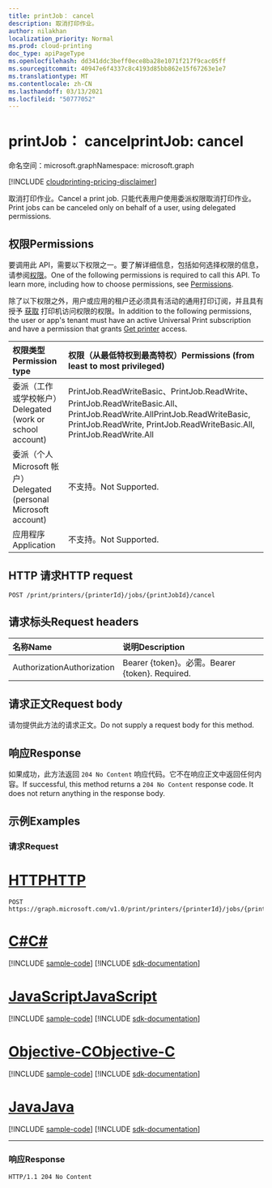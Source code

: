 ```yaml
---
title: printJob： cancel
description: 取消打印作业。
author: nilakhan
localization_priority: Normal
ms.prod: cloud-printing
doc_type: apiPageType
ms.openlocfilehash: dd341ddc3beff0ece8ba28e1071f217f9cac05ff
ms.sourcegitcommit: 40947e6f4337c8c4193d85bb862e15f67263e1e7
ms.translationtype: MT
ms.contentlocale: zh-CN
ms.lasthandoff: 03/13/2021
ms.locfileid: "50777052"
---
```

# <a name="printjob-cancel"></a><span data-ttu-id="e6bcd-103">printJob： cancel</span><span class="sxs-lookup"><span data-stu-id="e6bcd-103">printJob: cancel</span></span>
<span data-ttu-id="e6bcd-104">命名空间：microsoft.graph</span><span class="sxs-lookup"><span data-stu-id="e6bcd-104">Namespace: microsoft.graph</span></span>

[!INCLUDE [cloudprinting-pricing-disclaimer](../../includes/cloudprinting-pricing-disclaimer.md)]

<span data-ttu-id="e6bcd-105">取消打印作业。</span><span class="sxs-lookup"><span data-stu-id="e6bcd-105">Cancel a print job.</span></span> <span data-ttu-id="e6bcd-106">只能代表用户使用委派权限取消打印作业。</span><span class="sxs-lookup"><span data-stu-id="e6bcd-106">Print jobs can be canceled only on behalf of a user, using delegated permissions.</span></span>

## <a name="permissions"></a><span data-ttu-id="e6bcd-107">权限</span><span class="sxs-lookup"><span data-stu-id="e6bcd-107">Permissions</span></span>
<span data-ttu-id="e6bcd-p102">要调用此 API，需要以下权限之一。要了解详细信息，包括如何选择权限的信息，请参阅[权限](/graph/permissions-reference)。</span><span class="sxs-lookup"><span data-stu-id="e6bcd-p102">One of the following permissions is required to call this API. To learn more, including how to choose permissions, see [Permissions](/graph/permissions-reference).</span></span>

<span data-ttu-id="e6bcd-110">除了以下权限之外，用户或应用的租户还必须具有活动的通用打印订阅，并且具有授予 [获取](printer-get.md) 打印机访问权限的权限。</span><span class="sxs-lookup"><span data-stu-id="e6bcd-110">In addition to the following permissions, the user or app's tenant must have an active Universal Print subscription and have a permission that grants [Get printer](printer-get.md) access.</span></span>

|<span data-ttu-id="e6bcd-111">权限类型</span><span class="sxs-lookup"><span data-stu-id="e6bcd-111">Permission type</span></span> | <span data-ttu-id="e6bcd-112">权限（从最低特权到最高特权）</span><span class="sxs-lookup"><span data-stu-id="e6bcd-112">Permissions (from least to most privileged)</span></span> |
|:---------------|:--------------------------------------------|
|<span data-ttu-id="e6bcd-113">委派（工作或学校帐户）</span><span class="sxs-lookup"><span data-stu-id="e6bcd-113">Delegated (work or school account)</span></span>| <span data-ttu-id="e6bcd-114">PrintJob.ReadWriteBasic、PrintJob.ReadWrite、PrintJob.ReadWriteBasic.All、PrintJob.ReadWrite.All</span><span class="sxs-lookup"><span data-stu-id="e6bcd-114">PrintJob.ReadWriteBasic, PrintJob.ReadWrite, PrintJob.ReadWriteBasic.All, PrintJob.ReadWrite.All</span></span> |
|<span data-ttu-id="e6bcd-115">委派（个人 Microsoft 帐户）</span><span class="sxs-lookup"><span data-stu-id="e6bcd-115">Delegated (personal Microsoft account)</span></span>|<span data-ttu-id="e6bcd-116">不支持。</span><span class="sxs-lookup"><span data-stu-id="e6bcd-116">Not Supported.</span></span>|
|<span data-ttu-id="e6bcd-117">应用程序</span><span class="sxs-lookup"><span data-stu-id="e6bcd-117">Application</span></span>| <span data-ttu-id="e6bcd-118">不支持。</span><span class="sxs-lookup"><span data-stu-id="e6bcd-118">Not Supported.</span></span> |

## <a name="http-request"></a><span data-ttu-id="e6bcd-119">HTTP 请求</span><span class="sxs-lookup"><span data-stu-id="e6bcd-119">HTTP request</span></span>

<!-- {
  "blockType": "ignored"
}
-->
``` http
POST /print/printers/{printerId}/jobs/{printJobId}/cancel
```

## <a name="request-headers"></a><span data-ttu-id="e6bcd-120">请求标头</span><span class="sxs-lookup"><span data-stu-id="e6bcd-120">Request headers</span></span>
|<span data-ttu-id="e6bcd-121">名称</span><span class="sxs-lookup"><span data-stu-id="e6bcd-121">Name</span></span>|<span data-ttu-id="e6bcd-122">说明</span><span class="sxs-lookup"><span data-stu-id="e6bcd-122">Description</span></span>|
|:---|:---|
|<span data-ttu-id="e6bcd-123">Authorization</span><span class="sxs-lookup"><span data-stu-id="e6bcd-123">Authorization</span></span>|<span data-ttu-id="e6bcd-p103">Bearer {token}。必需。</span><span class="sxs-lookup"><span data-stu-id="e6bcd-p103">Bearer {token}. Required.</span></span>|

## <a name="request-body"></a><span data-ttu-id="e6bcd-126">请求正文</span><span class="sxs-lookup"><span data-stu-id="e6bcd-126">Request body</span></span>
<span data-ttu-id="e6bcd-127">请勿提供此方法的请求正文。</span><span class="sxs-lookup"><span data-stu-id="e6bcd-127">Do not supply a request body for this method.</span></span>

## <a name="response"></a><span data-ttu-id="e6bcd-128">响应</span><span class="sxs-lookup"><span data-stu-id="e6bcd-128">Response</span></span>
<span data-ttu-id="e6bcd-p104">如果成功，此方法返回 `204 No Content` 响应代码。它不在响应正文中返回任何内容。</span><span class="sxs-lookup"><span data-stu-id="e6bcd-p104">If successful, this method returns a `204 No Content` response code. It does not return anything in the response body.</span></span>

## <a name="examples"></a><span data-ttu-id="e6bcd-131">示例</span><span class="sxs-lookup"><span data-stu-id="e6bcd-131">Examples</span></span>

### <a name="request"></a><span data-ttu-id="e6bcd-132">请求</span><span class="sxs-lookup"><span data-stu-id="e6bcd-132">Request</span></span>

# <a name="http"></a>[<span data-ttu-id="e6bcd-133">HTTP</span><span class="sxs-lookup"><span data-stu-id="e6bcd-133">HTTP</span></span>](#tab/http)
<!-- {
  "blockType": "request",
  "name": "printjob_cancel"
}
-->
``` http
POST https://graph.microsoft.com/v1.0/print/printers/{printerId}/jobs/{printJobId}/cancel
```
# <a name="c"></a>[<span data-ttu-id="e6bcd-134">C#</span><span class="sxs-lookup"><span data-stu-id="e6bcd-134">C#</span></span>](#tab/csharp)
[!INCLUDE [sample-code](../includes/snippets/csharp/printjob-cancel-csharp-snippets.md)]
[!INCLUDE [sdk-documentation](../includes/snippets/snippets-sdk-documentation-link.md)]

# <a name="javascript"></a>[<span data-ttu-id="e6bcd-135">JavaScript</span><span class="sxs-lookup"><span data-stu-id="e6bcd-135">JavaScript</span></span>](#tab/javascript)
[!INCLUDE [sample-code](../includes/snippets/javascript/printjob-cancel-javascript-snippets.md)]
[!INCLUDE [sdk-documentation](../includes/snippets/snippets-sdk-documentation-link.md)]

# <a name="objective-c"></a>[<span data-ttu-id="e6bcd-136">Objective-C</span><span class="sxs-lookup"><span data-stu-id="e6bcd-136">Objective-C</span></span>](#tab/objc)
[!INCLUDE [sample-code](../includes/snippets/objc/printjob-cancel-objc-snippets.md)]
[!INCLUDE [sdk-documentation](../includes/snippets/snippets-sdk-documentation-link.md)]

# <a name="java"></a>[<span data-ttu-id="e6bcd-137">Java</span><span class="sxs-lookup"><span data-stu-id="e6bcd-137">Java</span></span>](#tab/java)
[!INCLUDE [sample-code](../includes/snippets/java/printjob-cancel-java-snippets.md)]
[!INCLUDE [sdk-documentation](../includes/snippets/snippets-sdk-documentation-link.md)]

---


### <a name="response"></a><span data-ttu-id="e6bcd-138">响应</span><span class="sxs-lookup"><span data-stu-id="e6bcd-138">Response</span></span>
<!-- {
  "blockType": "response",
  "truncated": true
}
-->
``` http
HTTP/1.1 204 No Content
```

